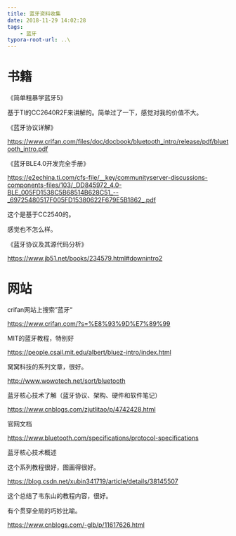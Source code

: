 ```yaml
---
title: 蓝牙资料收集
date: 2018-11-29 14:02:28
tags:
	- 蓝牙
typora-root-url: ..\
---
```




# 书籍

《简单粗暴学蓝牙5》

基于TI的CC2640R2F来讲解的。简单过了一下，感觉对我的价值不大。



《蓝牙协议详解》

https://www.crifan.com/files/doc/docbook/bluetooth_intro/release/pdf/bluetooth_intro.pdf

《蓝牙BLE4.0开发完全手册》

https://e2echina.ti.com/cfs-file/__key/communityserver-discussions-components-files/103/_DD845972_4.0-BLE_005FD1538C5B68514B628C51_--_69725480517F005FD15380622F679E5B1862_.pdf

这个是基于CC2540的。

感觉也不怎么样。

《蓝牙协议及其源代码分析》

https://www.jb51.net/books/234579.html#downintro2

# 网站

crifan网站上搜索”蓝牙“

https://www.crifan.com/?s=%E8%93%9D%E7%89%99

MIT的蓝牙教程，特别好

https://people.csail.mit.edu/albert/bluez-intro/index.html

窝窝科技的系列文章，很好。

http://www.wowotech.net/sort/bluetooth

蓝牙核心技术了解（蓝牙协议、架构、硬件和软件笔记）

https://www.cnblogs.com/zjutlitao/p/4742428.html

官网文档

https://www.bluetooth.com/specifications/protocol-specifications

蓝牙核心技术概述

这个系列教程很好，图画得很好。

https://blog.csdn.net/xubin341719/article/details/38145507

这个总结了韦东山的教程内容，很好。

有个贯穿全局的巧妙比喻。

https://www.cnblogs.com/-glb/p/11617626.html